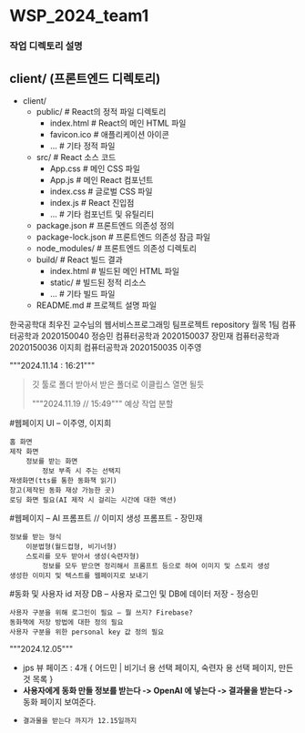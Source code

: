 # WSP_2024_team1
<h3>작업 디렉토리 설명</h3>

## **client/** (프론트엔드 디렉토리)

- client/
  - public/                   # React의 정적 파일 디렉토리
    - index.html             # React의 메인 HTML 파일
    - favicon.ico            # 애플리케이션 아이콘
    - ...                    # 기타 정적 파일
  - src/                      # React 소스 코드
    - App.css                # 메인 CSS 파일
    - App.js                 # 메인 React 컴포넌트
    - index.css              # 글로벌 CSS 파일
    - index.js               # React 진입점
    - ...                    # 기타 컴포넌트 및 유틸리티
  - package.json              # 프론트엔드 의존성 정의
  - package-lock.json         # 프론트엔드 의존성 잠금 파일
  - node_modules/             # 프론트엔드 의존성 디렉토리
  - build/                    # React 빌드 결과
    - index.html             # 빌드된 메인 HTML 파일
    - static/                # 빌드된 정적 리소스
    - ...                    # 기타 빌드 파일
  - README.md                 # 프로젝트 설명 파일

한국공학대 최우진 교수님의 웹서비스프로그래밍 팀프로젝트 repository
월목 1팀
컴퓨터공학과 2020150040 정승민
컴퓨터공학과 2020150037 장민재
컴퓨터공학과 2020150036 이지희
컴퓨터공학과 2020150035 이주영

"""2024.11.14 : 16:21"""

> 깃 툴로 폴더 받아서 받은 폴더로 이클립스 열면 될듯
>
> """2024.11.19 // 15:49"""
> 예상 작업 분할

#웹페이지 UI – 이주영, 이지희

    홈 화면
    제작 화면
        정보를 받는 화면
            정보 부족 시 주는 선택지
    재생화면(tts를 통한 동화책 읽기)
    창고(제작된 동화 재상 가능한 곳)
    로딩 화면 필요(AI 제작 시 걸리는 시간에 대한 액션)

#웹페이지 – AI 프롬프트 // 이미지 생성 프롬프트 - 장민재

    정보를 받는 형식
        이분법형(월드컵형, 비기너형)
        스토리를 모두 받아서 생성(숙련자형)
            정보를 모두 받으면 정리해서 프롬프트 등으로 하여 이미지 및 스토리 생성
    생성한 이미지 및 텍스트를 웹페이지로 보내기

#동화 및 사용자 id 저장 DB – 사용자 로그인 및 DB에 데이터 저장 - 정승민

    사용자 구분을 위해 로그인이 필요 – 뭘 쓰지? Firebase?
    동화책에 저장 방법에 대한 정의 필요
    사용자 구분을 위한 personal key 값 정의 필요

"""2024.12.05"""
* jps 뷰 페이즈 : 4개 { 어드민 | 비기너 용 선택 페이지, 숙련자 용 선택 페이지, 만든 것 목록 }
* **사용자에게 동화 만들 정보를 받는다 -> OpenAI 에 넣는다 -> 결과물을 받는다 ->** 동화 페이지 보여준다.
*     결과물을 받는다 까지가 12.15일까지

